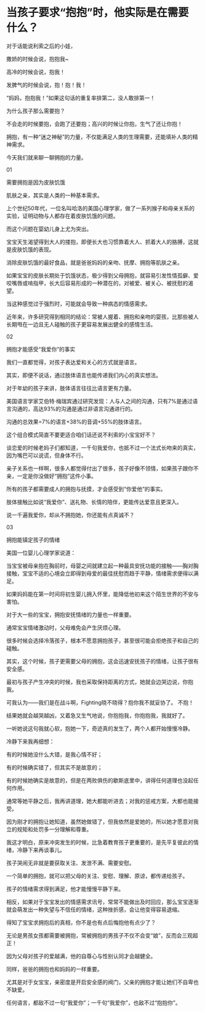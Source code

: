 # 当孩子要求“抱抱”时，他实际是在需要什么？
对于话能说利索之后的小娃，



撒娇的时候会说，抱抱我~



高冷的时候会说，抱我！



发脾气的时候会说，抱！抱！我！



“妈妈，抱抱我！”如果这句话的重复率排第二，没人敢排第一！



为什么孩子那么需要抱？



不会走的时候要抱，会跑了还要抱；高兴的时候让你抱，生气了还让你抱！



拥抱，有一种“迷之神秘”的力量，不仅能满足人类的生理需要，还能填补人类的精神需求。



今天我们就来聊一聊拥抱的力量。

 



01 


需要拥抱是因为皮肤饥饿


肌肤之亲，其实是人类的一种基本需求。



上个世纪50年代，一位名叫哈洛的美国心理学家，做了一系列猴子和母亲关系的实验，证明动物与人都存在着皮肤饥饿的问题。


而这个问题在婴幼儿身上尤为突出。


宝宝天生渴望得到大人的搂抱，即便长大也习惯靠着大人、抓着大人的胳膊，这就是皮肤饥饿的表现。


消除皮肤饥饿的最好食品，就是爸爸妈妈的亲吻、抚摩、拥抱等肌肤之亲。



如果宝宝的皮肤长期处于饥饿状态，极少得到父母拥抱，就容易引发性情孤僻、爱咬嘴唇或啃指甲，长大后容易形成的一种潜在的，对被爱、被关心、被抚慰的渴望。



当这种感觉过于强烈时，可能就会导致一种病态的情感需求。



近年来，许多研究得到相同的结论：常被人握着、拥抱和亲吻的婴孩，比那些被人长期甩在一边且无人碰触的孩子更容易发展出健全的感情生活。





02

拥抱才能感受“我爱你”的事实


我们一直都觉得，对孩子表达爱和关心的方式就是语言。


其实，即便不说话，通过肢体语言也能传递我们内心的真实想法。



对于年幼的孩子来讲，肢体语言往往比语言更有力量。



美国语言学家艾伯特·梅瑞宾通过研究发现：人与人之间的沟通，只有7%是通过语言沟通的，高达93%的沟通是通过非语言沟通进行的。

沟通的总效果=7%的语言+38%的音调+55%的肢体语言。



这个组合模式简直不要更适合咱们话还说不利索的小宝宝好不？



谈恋爱的时候老妈子们都知道，一千句我爱你，也抵不过一个法式长吻来的真实，因为嘴巴可以说谎，但身体不行。



亲子关系也一样啊，很多人都觉得付出了很多，孩子好像不领情，如果孩子跟你不亲，一定是你没做好“拥抱”这件小事。



所有的孩子都需要成人的拥抱与抚摸，才会感受到“你爱他”的事实。



肢体接触比如说“我爱你”、送礼物、长情的陪伴，更能传达爱意且更深入。



说一千遍我爱你，却从不拥抱她，你还能有点真诚不？



03

拥抱能镇定孩子的情绪



美国一位婴儿心理学家说道：

当宝宝被母亲抱在胸前时，母婴之间就建立起一种最具安抚功能的接触——胸对胸接触，宝宝不适的心境会立即得到母爱的最佳抚慰而趋于平静，情绪需求便得以满足。


如果妈妈能在第一时间将初生婴儿拥入怀里，能降低他初来这个陌生世界的不安与害怕。

对于大一些的宝宝，拥抱安抚情绪的力量也一样重要。

通常宝宝情绪激动时，父母难免会产生厌烦心理。

很多时候会选择冷落孩子，根本不愿意拥抱孩子，甚至很可能会拒绝孩子和自己的碰触。

其实，这个时候，孩子更需要父母的拥抱，这会迅速安抚孩子的情绪，让孩子很有安全感。

最初与孩子产生冲突的时候，我也采取保持距离的方式，她就会边哭边说，你抱我。

可我认为——我们是在战斗啊，Fighting晓不晓得？抱你我不就妥协了。
不抱！

结果她就会越哭越凶，又着急又生气地说，你抱抱我，你抱抱我，我就好了。 

一听她说这句我就心软，抱她一下，奇迹真的发生了，两个人都开始慢慢冷静。

冷静下来我再细想：

有的时候她没什么大错，是我心情不好；

有的时候确实错了，但其实不是故意的；

有的时候她确实是故意的，但是在两败俱伤的歇斯底里中，讲得任何道理也没起任何作用。

通常等她平静之后，我再讲道理，她大都能听进去；对我的惩戒方案，大都也能接受。

因为刚才的拥抱让她知道，虽然她做错了，但我依然是爱她的，所以她才愿意对我立的规矩和处罚多一分理解和尊重。

我这才明白，原来冲突发生的时候，比急着教育孩子更重要的，是先平复彼此的情绪，冷静下来再谈事儿。

孩子哭闹无非就是要获取关注、发泄不满、需要安慰。

一个简单的拥抱，就可以把父母的关注、安慰、理解、原谅，都传递给孩子。

孩子的情绪需求得到满足，他才能慢慢平静下来。 

相反，如果对于宝宝发出的情感需求讯号，常常不能做出及时回应，那么宝宝逐渐就会萌发出一种失望与不信任的情绪，这种挫折感，会让他变得容易退缩。

得知了宝宝求拥抱后的真相，你不是也有点后悔抱他有点少了？

无论是男孩女孩都需要被拥抱，常被拥抱的男孩子不仅不会变“娘”，反而会三观超正！

因为父母对孩子的爱越满，他的自尊心与性别认同才会越健全。

同样，爸爸的拥抱也和妈妈的一样重要。

尤其是对于女宝宝，亲密度是开启安全感的阀门，父亲的拥抱才能让她们不自卑也不缺爱。

任何语言，都敌不过一句“我爱你”；一千句“我爱你”，也敌不过“抱抱你”。
